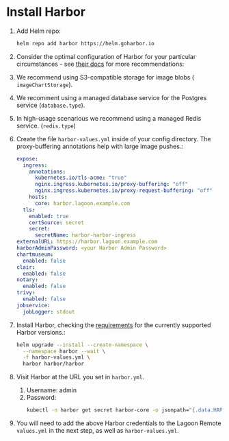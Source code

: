 # Install Harbor

1. Add Helm repo:
    ```bash
    helm repo add harbor https://helm.goharbor.io
    ```
2. Consider the optimal configuration of Harbor for your particular circumstances - see [their docs](https://goharbor.io/docs/latest/install-config/harbor-ha-helm/#configuration) for more recommendations:
  1. We recommend using S3-compatible storage for image blobs (` imageChartStorage`).
  2. We recomment using a managed database service for the Postgres service (`database.type`).
  3. In high-usage scenarious we recommend using a managed Redis service. (`redis.type`)
3. Create the file `harbor-values.yml` inside of your config directory. The proxy-buffering annotations help with large image pushes.:

    ```yaml title="harbor-values.yml"
    expose:
      ingress:
        annotations:
          kubernetes.io/tls-acme: "true"
          nginx.ingress.kubernetes.io/proxy-buffering: "off"
          nginx.ingress.kubernetes.io/proxy-request-buffering: "off"
        hosts:
          core: harbor.lagoon.example.com
      tls:
        enabled: true
        certSource: secret
        secret:
          secretName: harbor-harbor-ingress
    externalURL: https://harbor.lagoon.example.com
    harborAdminPassword: <your Harbor Admin Password>
    chartmuseum:
      enabled: false
    clair:
      enabled: false
    notary:
      enabled: false
    trivy:
      enabled: false
    jobservice:
      jobLogger: stdout
    ```

4. Install Harbor, checking the [requirements](./requirements.md#harbor) for the currently supported Harbor versions.:
    ```bash
    helm upgrade --install --create-namespace \
      --namespace harbor --wait \
      -f harbor-values.yml \
      harbor harbor/harbor
    ```
5. Visit Harbor at the URL you set in `harbor.yml`.
   1. Username: admin
   2. Password:
       ```bash
       kubectl -n harbor get secret harbor-core -o jsonpath="{.data.HARBOR_ADMIN_PASSWORD}" | base64 --decode
       ```
6. You will need to add the above Harbor credentials to the Lagoon Remote `values.yml` in the next step, as well as `harbor-values.yml`.
